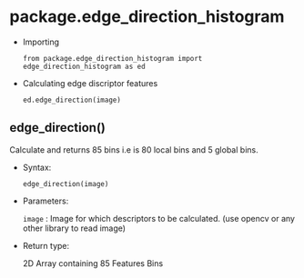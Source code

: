 # package.edge_direction_histogram

- Importing

  ```
  from package.edge_direction_histogram import edge_direction_histogram as ed
  ```

- Calculating edge discriptor features

  ```
  ed.edge_direction(image)
  ```

## edge_direction()

Calculate and returns 85 bins i.e is 80 local bins and 5 global bins. 

- Syntax:

  ```
  edge_direction(image)
  ```

- Parameters:

  `image`     : Image for which descriptors to be calculated. (use opencv or any other library to read image)
  
- Return type:
  
  2D Array containing 85 Features Bins

